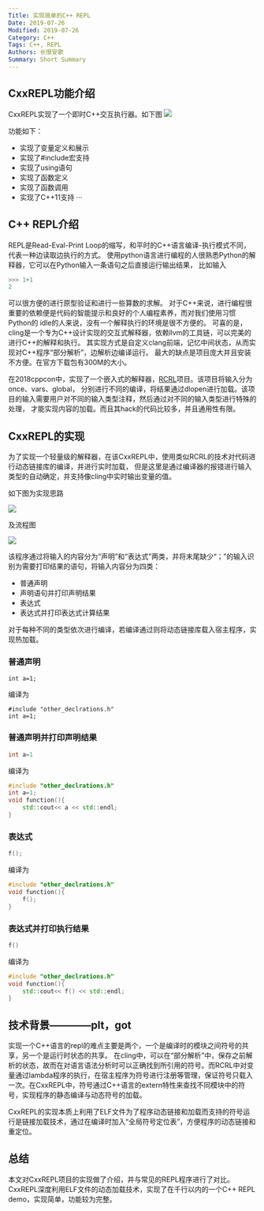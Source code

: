 ```yaml
---
Title: 实现简单的C++ REPL
Date: 2019-07-26
Modified: 2019-07-26
Category: C++
Tags: C++, REPL
Authors: 长恨安歌
Summary: Short Summary
---
```


## CxxREPL功能介绍
CxxREPL实现了一个即时C++交互执行器。如下图
![](images/screen.svg)

功能如下：
- 实现了变量定义和展示
- 实现了#include宏支持
- 实现了using语句
- 实现了函数定义
- 实现了函数调用
- 实现了C++11支持
···


## C++ REPL介绍
REPL是Read-Eval-Print Loop的缩写，和平时的C++语言编译-执行模式不同，代表一种边读取边执行的方式。
使用python语言进行编程的人很熟悉Python的解释器，它可以在Python输入一条语句之后直接运行输出结果，
比如输入
```python
>>> 1+1
2
```
可以很方便的进行原型验证和进行一些算数的求解。
对于C++来说，进行编程很重要的依赖便是代码的智能提示和良好的个人编程素养，而对我们使用习惯Python的
idle的人来说，没有一个解释执行的环境是很不方便的。
可喜的是，cling是一个专为C++设计实现的交互式解释器，依赖llvm的工具链，可以完美的进行C++的解释和执行。
其实现方式是自定义clang前端，记忆中间状态，从而实现对C++程序“部分解析”，边解析边编译运行。
最大的缺点是项目庞大并且安装不方便。在官方下载包有300M的大小。

在2018cppcon中，实现了一个嵌入式的解释器，[RCRL](https://github.com/onqtam/rcrl)项目。该项目将输入分为once、vars、global，
分别进行不同的编译，将结果通过dlopen进行加载。该项目的输入需要用户对不同的输入类型注释，然后通过对不同的输入类型进行特殊的处理，
才能实现内容的加载。而且其hack的代码比较多，并且通用性有限。

## CxxREPL的实现


为了实现一个轻量级的解释器，在该CxxREPL中，使用类似RCRL的技术对代码进行动态链接库的编译，并进行实时加载，
但是这里是通过编译器的报错进行输入类型的自动确定，并支持像cling中实时输出变量的值。

如下图为实现思路

![](images/CxxREPL实现思路.png)

及流程图

![](images/CxxREPL流程图.png)

该程序通过将输入的内容分为“声明”和“表达式”两类，并将末尾缺少“；”的输入识别为需要打印结果的语句，将输入内容分为四类：
- 普通声明
- 声明语句并打印声明结果
- 表达式
- 表达式并打印表达式计算结果

对于每种不同的类型依次进行编译，若编译通过则将动态链接库载入宿主程序，实现热加载。

### 普通声明
```
int a=1;
```
编译为
```
#include "other_declrations.h"
int a=1;
```

### 普通声明并打印声明结果
```C++
int a=1
```
编译为
```C++
#include "other_declrations.h"
int a=1;
void function(){
    std::cout<< a << std::endl;
}
```
### 表达式
```C++
f();
```
编译为
```C++
#include "other_declrations.h"
void function(){
    f();
}
```
### 表达式并打印执行结果
```C++
f()
```
编译为
```C++
#include "other_declrations.h"
void function(){
    std::cout<< f() << std::endl;
}
```

## 技术背景————plt，got
实现一个C++语言的repl的难点主要是两个，一个是编译时的模块之间符号的共享，另一个是运行时状态的共享。
在cling中，可以在“部分解析”中，保存之前解析的状态，故而在对语言语法分析时可以正确找到所引用的符号。而RCRL中对变量通过lambda程序的执行，在宿主程序为符号进行注册等管理，保证符号只载入一次。在CxxREPL中，符号通过C++语言的extern特性来查找不同模块中的符号，实现程序的静态编译与动态符号的加载。

CxxREPL的实现本质上利用了ELF文件为了程序动态链接和加载而支持的符号运行是链接加载技术，通过在编译时加入“全局符号定位表”，方便程序的动态链接和重定位。


## 总结

本文对CxxREPL项目的实现做了介绍，并与常见的REPL程序进行了对比。CxxREPL深度利用ELF文件的动态加载技术，实现了在千行以内的一个C++ REPL demo，实现简单，功能较为完整。